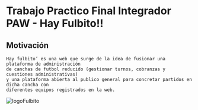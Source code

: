 # Trabajo Practico Final Integrador PAW - Hay Fulbito!!  
  
## Motivación
~~~
Hay fulbito’ es una web que surge de la idea de fusionar una plataforma de administración
de canchas de futbol reducido (gestionar turnos, cobranzas y cuestiones administrativas)
y una plataforma abierta al publico general para concretar partidos en dicha cancha con
diferentes equipos registrados en la web.
~~~

![logoFulbito](logof.png "hayFulbito")  
